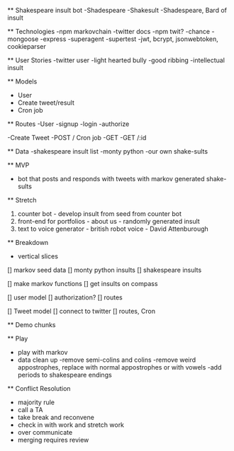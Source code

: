 ** Shakespeare insult bot 
  -Shadespeare
  -Shakesult
  -Shadespeare, Bard of insult

** Technologies
  -npm markovchain
  -twitter docs
  -npm twit?
  -chance
  -mongoose
  -express
  -superagent
  -supertest
  -jwt, bcrypt, jsonwebtoken, cookieparser

** User Stories
  -twitter user
  -light hearted bully
  -good ribbing
  -intellectual insult

** Models
  - User
  - Create tweet/result
  - Cron job

** Routes
  -User
    -signup
    -login
    -authorize

  -Create Tweet
    -POST / Cron job
    -GET
    -GET /:id


** Data
  -shakespeare insult list
  -monty python
  -our own shake-sults

** MVP
  - bot that posts and responds with tweets with markov generated shake-sults

** Stretch
  1. counter bot
    - develop insult from seed from counter bot
  2. front-end for portfolios
    - about us
    - randomly generated insult
  3. text to voice generator
    - british robot voice
    - David Attenburough

** Breakdown
  - vertical slices

  [] markov seed data
    [] monty python insults
    [] shakespeare insults

  [] make markov functions
    [] get insults on compass

  [] user model
    [] authorization?
    [] routes

  [] Tweet model
    [] connect to twitter
    [] routes, Cron

** Demo chunks

** Play
  - play with markov
  - data clean up
    -remove semi-colins and colins
    -remove weird appostrophes, replace with normal appostrophes or with vowels
    -add periods to shakespeare endings
  

** Conflict Resolution
  - majority rule
  - call a TA
  - take break and reconvene 
  - check in with work and stretch work
  - over communicate
  - merging requires review
